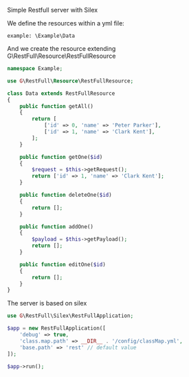 Simple Restfull server with Silex

We define the resources within a yml file:

```
example: \Example\Data
```

And we create the resource extending G\RestFull\Resource\RestFullResource

```php
namespace Example;

use G\RestFull\Resource\RestFullResource;

class Data extends RestFullResource
{
    public function getAll()
    {
        return [
            ['id' => 0, 'name' => 'Peter Parker'],
            ['id' => 1, 'name' => 'Clark Kent'],
        ];
    }

    public function getOne($id)
    {
        $request = $this->getRequest();
        return ['id' => 1, 'name' => 'Clark Kent'];
    }

    public function deleteOne($id)
    {
        return [];
    }

    public function addOne()
    {
        $payload = $this->getPayload();
        return [];
    }

    public function editOne($id)
    {
        return [];
    }
}
```

The server is based on silex

```php
use G\RestFull\Silex\RestFullApplication;

$app = new RestFullApplication([
    'debug' => true,
    'class.map.path' => __DIR__ . '/config/classMap.yml',
    'base.path' => 'rest' // default value
]);

$app->run();
```